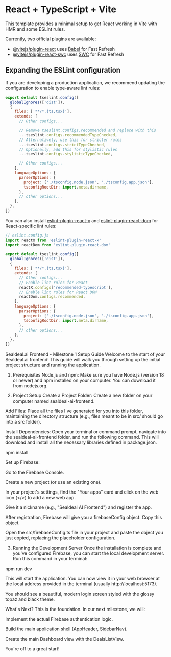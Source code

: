 # React + TypeScript + Vite

This template provides a minimal setup to get React working in Vite with HMR and some ESLint rules.

Currently, two official plugins are available:

- [@vitejs/plugin-react](https://github.com/vitejs/vite-plugin-react/blob/main/packages/plugin-react) uses [Babel](https://babeljs.io/) for Fast Refresh
- [@vitejs/plugin-react-swc](https://github.com/vitejs/vite-plugin-react/blob/main/packages/plugin-react-swc) uses [SWC](https://swc.rs/) for Fast Refresh

## Expanding the ESLint configuration

If you are developing a production application, we recommend updating the configuration to enable type-aware lint rules:

```js
export default tseslint.config([
  globalIgnores(['dist']),
  {
    files: ['**/*.{ts,tsx}'],
    extends: [
      // Other configs...

      // Remove tseslint.configs.recommended and replace with this
      ...tseslint.configs.recommendedTypeChecked,
      // Alternatively, use this for stricter rules
      ...tseslint.configs.strictTypeChecked,
      // Optionally, add this for stylistic rules
      ...tseslint.configs.stylisticTypeChecked,

      // Other configs...
    ],
    languageOptions: {
      parserOptions: {
        project: ['./tsconfig.node.json', './tsconfig.app.json'],
        tsconfigRootDir: import.meta.dirname,
      },
      // other options...
    },
  },
])
```

You can also install [eslint-plugin-react-x](https://github.com/Rel1cx/eslint-react/tree/main/packages/plugins/eslint-plugin-react-x) and [eslint-plugin-react-dom](https://github.com/Rel1cx/eslint-react/tree/main/packages/plugins/eslint-plugin-react-dom) for React-specific lint rules:

```js
// eslint.config.js
import reactX from 'eslint-plugin-react-x'
import reactDom from 'eslint-plugin-react-dom'

export default tseslint.config([
  globalIgnores(['dist']),
  {
    files: ['**/*.{ts,tsx}'],
    extends: [
      // Other configs...
      // Enable lint rules for React
      reactX.configs['recommended-typescript'],
      // Enable lint rules for React DOM
      reactDom.configs.recommended,
    ],
    languageOptions: {
      parserOptions: {
        project: ['./tsconfig.node.json', './tsconfig.app.json'],
        tsconfigRootDir: import.meta.dirname,
      },
      // other options...
    },
  },
])
```
Sealdeal.ai Frontend - Milestone 1 Setup Guide
Welcome to the start of your Sealdeal.ai frontend! This guide will walk you through setting up the initial project structure and running the application.

1. Prerequisites
Node.js and npm: Make sure you have Node.js (version 18 or newer) and npm installed on your computer. You can download it from nodejs.org.

2. Project Setup
Create a Project Folder: Create a new folder on your computer named sealdeal-ai-frontend.

Add Files: Place all the files I've generated for you into this folder, maintaining the directory structure (e.g., files meant to be in src/ should go into a src folder).

Install Dependencies: Open your terminal or command prompt, navigate into the sealdeal-ai-frontend folder, and run the following command. This will download and install all the necessary libraries defined in package.json.

npm install

Set up Firebase:

Go to the Firebase Console.

Create a new project (or use an existing one).

In your project's settings, find the "Your apps" card and click on the web icon (</>) to add a new web app.

Give it a nickname (e.g., "Sealdeal AI Frontend") and register the app.

After registration, Firebase will give you a firebaseConfig object. Copy this object.

Open the src/firebaseConfig.ts file in your project and paste the object you just copied, replacing the placeholder configuration.

3. Running the Development Server
Once the installation is complete and you've configured Firebase, you can start the local development server. Run this command in your terminal:

npm run dev

This will start the application. You can now view it in your web browser at the local address provided in the terminal (usually http://localhost:5173).

You should see a beautiful, modern login screen styled with the glossy topaz and black theme.

What's Next?
This is the foundation. In our next milestone, we will:

Implement the actual Firebase authentication logic.

Build the main application shell (AppHeader, SidebarNav).

Create the main Dashboard view with the DealsListView.

You're off to a great start!